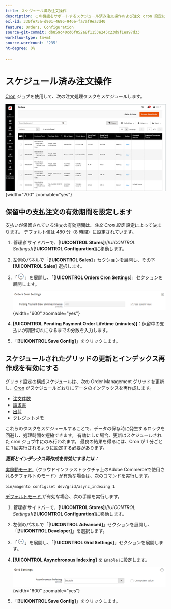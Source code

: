 ```yaml
---
title: スケジュール済み注文操作
description: この機能をサポートするスケジュール済み注文操作および注文 cron 設定について説明します。
exl-id: 330fe75a-d901-4696-946e-fa7af9ea3d40
feature: Orders, Configuration
source-git-commit: db859c40cd6f052a8f1153e245c23d9f1ea97d33
workflow-type: tm+mt
source-wordcount: '235'
ht-degree: 0%

---
```


# スケジュール済み注文操作

[Cron](../systems/cron.md) ジョブを使用して、次の注文処理タスクをスケジュールします。

![ 注文グリッド ](./assets/orders-grid.png){width="700" zoomable="yes"}

## 保留中の支払注文の有効期間を設定します

支払いが保留されている注文の有効期間は、_注文 Cron 設定_ 設定によって決まります。 デフォルト値は 480 分（8 時間）に設定されています。

1. _管理者_ サイドバーで、**[!UICONTROL Stores]**/_[!UICONTROL Settings]_/**[!UICONTROL Configuration]**&#x200B;に移動します。

1. 左側のパネルで「**[!UICONTROL Sales]**」セクションを展開し、その下 **[!UICONTROL Sales]** 選択します。

1. 「![ 展開セレクター ](../assets/icon-display-expand.png)」を展開し、「**[!UICONTROL Orders Cron Settings]**」セクションを展開します。

   ![ 注文 Cron 設定 ](../configuration-reference/sales/assets/sales-orders-cron-settings.png){width="600" zoomable="yes"}

1. **[!UICONTROL Pending Payment Order Lifetime (minutes)]**：保留中の支払いが期限切れになるまでの分数を入力します。

1. 「**[!UICONTROL Save Config]**」をクリックします。

## スケジュールされたグリッドの更新とインデックス再作成を有効にする

グリッド設定の構成スケジュールは、次の Order Management グリッドを更新し、[Cron](../systems/cron.md) がスケジュールどおりにデータのインデックスを再作成します。

- [注文件数](orders.md#orders-workspace)
- [請求書](invoices.md)
- [出荷](shipments.md)
- [クレジットメモ](credit-memos.md)

これらのタスクをスケジュールすることで、データの保存時に発生するロックを回避し、処理時間を短縮できます。 有効にした場合、更新はスケジュールされた cron ジョブ中にのみ行われます。 最良の結果を得るには、Cron が 1 分ごとに 1 回実行されるように設定する必要があります。

**_更新とインデックス再作成を有効にするには：_**

[ 実稼動モード ](https://experienceleague.adobe.com/docs/commerce-operations/configuration-guide/setup/application-modes.html?lang=ja#production-mode) （クラウドインフラストラクチャ上のAdobe Commerceで使用されるデフォルトのモード）が有効な場合は、次のコマンドを実行します。

``bin/magento config:set dev/grid/async_indexing 1``

[ デフォルトモード ](https://experienceleague.adobe.com/docs/commerce-operations/configuration-guide/setup/application-modes.html?lang=ja#default-mode) が有効な場合、次の手順を実行します。

1. _管理者_ サイドバーで、**[!UICONTROL Stores]**/_[!UICONTROL Settings]_/**[!UICONTROL Configuration]**&#x200B;に移動します。

1. 左側のパネルで「**[!UICONTROL Advanced]**」セクションを展開し、「**[!UICONTROL Developer]**」を選択します。

1. 「![ 展開セレクター ](../assets/icon-display-expand.png)」を展開し、「**[!UICONTROL Grid Settings]**」セクションを展開します。

1. **[!UICONTROL Asynchronous Indexing]** を `Enable` に設定します。

   ![ グリッド設定 ](../configuration-reference/advanced/assets/developer-grid-settings.png){width="600" zoomable="yes"}

1. 「**[!UICONTROL Save Config]**」をクリックします。
